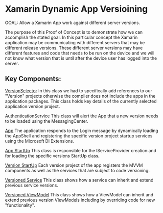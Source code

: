 # Xamarin Dynamic App Versioining

GOAL: Allow a Xamarin App work against different server versions.

The purpose of this Proof of Concept is to demonstrate how we can accomplish the stated goal. In this particular concept the Xamarin application may be communicating with different servers that may be different release versions. These different server versions may have different features and code that needs to be run on the device and we will not know what version that is until after the device user has logged into the server.

## Key Components:

[VersionSelector](https://github.com/rlasker-b2w/XamVersioning/blob/main/VersionApp/VersionSelector.cs)
In this class we had to specifically add references to our "Version" projects otherwise the compiler does not include the apps in the application packages. This class holds key details of the currently selected application version project.

[AuthenticationService](https://github.com/rlasker-b2w/XamVersioning/blob/main/VersionApp/Services/AuthenticationService.cs)
This class will alert the App that a new version needs to be loaded using the MessagingCenter.

[App](https://github.com/rlasker-b2w/XamVersioning/blob/main/VersionApp/App.xaml.cs)
The application responds to the Login message by dynamically loading the AppShell and registering the specific version project startup services using the Microsoft DI Extensions.

[App StartUp](https://github.com/rlasker-b2w/XamVersioning/blob/main/VersionApp/StartUp.cs)
This class is responsible for the IServiceProvider creation and for loading the specific versions StartUp class.

[Version StartUp](https://github.com/rlasker-b2w/XamVersioning/blob/main/VersionApp.20.1.0/StartUp.cs)
Each version project of the app registers the MVVM components as well as the services that are subject to code versioning.

[Versioned Service](https://github.com/rlasker-b2w/XamVersioning/blob/main/VersionApp.20.1.1/Services/VersionedService.cs)
This class shows how a service can inherit and extend previous service versions.

[Versioned ViewModel](https://github.com/rlasker-b2w/XamVersioning/blob/main/VersionApp.20.1.1/ViewModels/HomeViewModel.cs)
This class shows how a ViewModel can inherit and extend previous version ViewModels including by overriding code for new "functionality".
